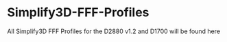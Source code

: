 # Simplify3D-FFF-Profiles
All Simplify3D FFF Profiles for the D2880 v1.2 and D1700 will be found here 
